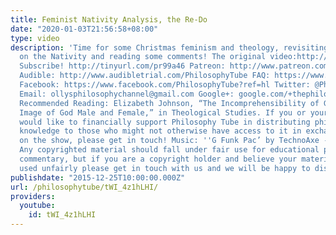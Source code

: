 ```yaml
---
title: Feminist Nativity Analysis, the Re-Do
date: "2020-01-03T21:56:58+08:00"
type: video
description: 'Time for some Christmas feminism and theology, revisiting an old video
  on the Nativity and reading some comments! The original video:http://tinyurl.com/oeteno5
  Subscribe! http://tinyurl.com/pr99a46 Patreon: http://www.patreon.com/PhilosophyTube
  Audible: http://www.audibletrial.com/PhilosophyTube FAQ: https://www.facebook.com/PhilosophyTube/posts/460163027465168
  Facebook: https://www.facebook.com/PhilosophyTube?ref=hl Twitter: @PhilosophyTube
  Email: ollysphilosophychannel@gmail.com Google+: google.com/+thephilosophytube realphilosophytube.tumblr.com
  Recommended Reading: Elizabeth Johnson, “The Incomprehensibility of God and the
  Image of God Male and Female,” in Theological Studies. If you or your organisation
  would like to financially support Philosophy Tube in distributing philosophical
  knowledge to those who might not otherwise have access to it in exchange for credits
  on the show, please get in touch! Music: ''G Funk Pac’ by TechnoAxe - http://tinyurl.com/kkrsfgg
  Any copyrighted material should fall under fair use for educational purposes or
  commentary, but if you are a copyright holder and believe your material has been
  used unfairly please get in touch with us and we will be happy to discuss it.'
publishdate: "2015-12-25T10:00:00.000Z"
url: /philosophytube/tWI_4z1hLHI/
providers:
  youtube:
    id: tWI_4z1hLHI
---
```

